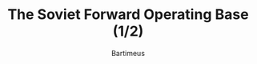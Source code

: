 ---
media: "images/rounds/round_4_2/soviet_fob_1.png"
media_type: image
type: art
title: The Soviet Forward Operating Base (1/2)
author: [Bartimeus]
desc: The Soviet base set up shortly after planetfall, serving as a planetside centre of operations.
---
